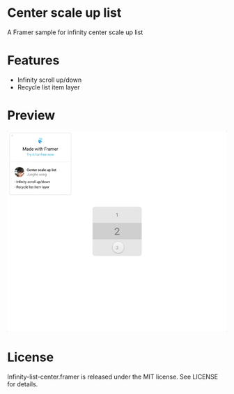 # Center scale up list
A Framer sample for infinity center scale up list 

# Features
- Infinity scroll up/down
- Recycle list item layer

# Preview
![ScreenShot](screenrecord.gif)

# License
Infinity-list-center.framer is released under the MIT license. See LICENSE for details.
